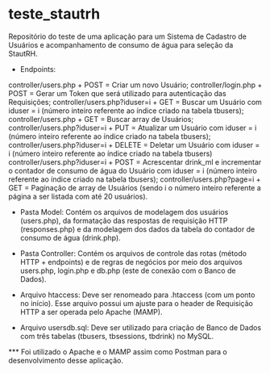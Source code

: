 # teste_stautrh
Repositório do teste de uma aplicação para um Sistema de Cadastro de Usuários e acompanhamento de consumo de água para seleção da StautRH.

* Endpoints:

controller/users.php + POST = Criar um novo Usuário;
controller/login.php + POST = Gerar um Token que será utilizado para autenticação das Requisições;
controller/users.php?iduser=i + GET = Buscar um Usuário com iduser = i (número inteiro referente ao índice criado na tabela tbusers);
controller/users.php + GET = Buscar array de Usuários;
controller/users.php?iduser=i + PUT = Atualizar um Usuário com iduser = i (número inteiro referente ao índice criado na tabela tbusers);
controller/users.php?iduser=i + DELETE = Deletar um Usuário com iduser = i (número inteiro referente ao índice criado na tabela tbusers)
controller/users.php?iduser=i + POST = Acrescentar drink_ml e incrementar o contador de consumo de água do Usuário com iduser = i (número inteiro referente ao índice criado na tabela tbusers);
controller/users.php?page=i + GET = Paginação de array de Usuários (sendo i o número inteiro referente a página a ser listada com até 20 usuários).

* Pasta Model: 
Contém os arquivos de modelagem dos usuários (users.php), da formatação das respostas de requisição HTTP (responses.php) e da modelagem dos dados da tabela do contador de consumo de água (drink.php).

* Pasta Controller:
Contém os arquivos de controle das rotas (método HTTP + endpoints) e de regras de negócios por meio dos arquivos users.php, login.php e db.php (este de conexão com o Banco de Dados).

* Arquivo htaccess: Deve ser renomeado para .htaccess (com um ponto no início). Esse arquivo possui um ajuste para o header de Requisição HTTP a ser operada pelo Apache (MAMP).

* Arquivo usersdb.sql: Deve ser utilizado para criação de Banco de Dados com três tabelas (tbusers, tbsessions, tbdrink) no MySQL.

*** Foi utilizado o Apache e o MAMP assim como Postman para o desenvolvimento desse aplicação.
